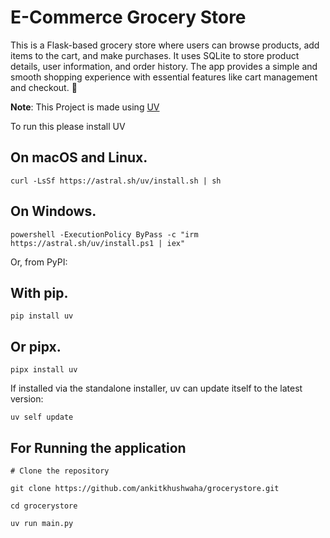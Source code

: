 # E-Commerce Grocery Store

This is a Flask-based grocery store where users can browse products, add items to the cart, and make purchases. It uses SQLite to store product details, user information, and order history. The app provides a simple and smooth shopping experience with essential features like cart management and checkout. 🚀

**Note**: This Project is made using [UV](https://github.com/astral-sh/uv)


To run this please install UV 

## On macOS and Linux.
```
curl -LsSf https://astral.sh/uv/install.sh | sh
```
## On Windows.
```
powershell -ExecutionPolicy ByPass -c "irm https://astral.sh/uv/install.ps1 | iex"
```


Or, from PyPI:

## With pip.
```
pip install uv
```

## Or pipx.
```
pipx install uv
```

If installed via the standalone installer, uv can update itself to the latest version:

```
uv self update
```


## For Running the application

```
# Clone the repository

git clone https://github.com/ankitkhushwaha/grocerystore.git

cd grocerystore

uv run main.py

```